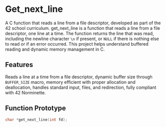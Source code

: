 # Get_next_line

A C function that reads a line from a file descriptor, developed as part of the 42 school curriculum. get_next_line is a function that reads a line from a file descriptor, one line at a time. The function returns the line that was read, including the newline character `\n` if present, or `NULL` if there is nothing else to read or if an error occurred. This project helps understand buffered reading and dynamic memory management in C.

## Features

Reads a line at a time from a file descriptor, dynamic buffer size through `BUFFER_SIZE` macro, memory efficient with proper allocation and deallocation, handles standard input, files, and redirection, fully compliant with 42 Norminette.

## Function Prototype

```c
char *get_next_line(int fd);
